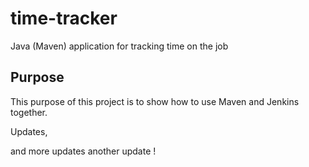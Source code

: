 # time-tracker
Java (Maven) application for tracking time on the job

## Purpose

This purpose of this project is to show how to use Maven and Jenkins together.

Updates, 

and more updates
another update !

